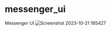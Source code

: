 # messenger_ui
Messenger UI
![Screenshot 2023-10-21 165427](https://github.com/AhmedSalman5/messenger_ui/assets/82970503/1b07ffec-b5e6-48b4-8124-9b30999885a7)
